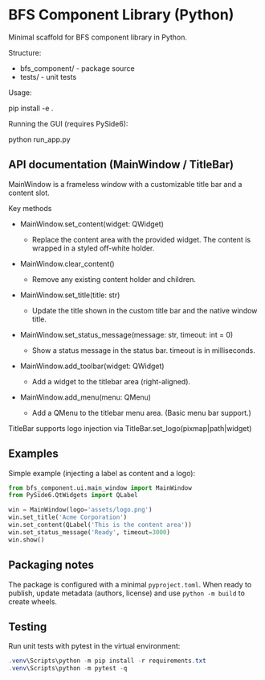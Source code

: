 # BFS Component Library (Python)


Minimal scaffold for BFS component library in Python.

Structure:

- bfs_component/ - package source
- tests/ - unit tests

Usage:

pip install -e .

Running the GUI (requires PySide6):

python run_app.py

API documentation (MainWindow / TitleBar)
-------------------------------------

MainWindow is a frameless window with a customizable title bar and a content slot.

Key methods

- MainWindow.set_content(widget: QWidget)
	- Replace the content area with the provided widget. The content is wrapped in a styled off-white holder.

- MainWindow.clear_content()
	- Remove any existing content holder and children.

- MainWindow.set_title(title: str)
	- Update the title shown in the custom title bar and the native window title.

- MainWindow.set_status_message(message: str, timeout: int = 0)
	- Show a status message in the status bar. timeout is in milliseconds.

- MainWindow.add_toolbar(widget: QWidget)
	- Add a widget to the titlebar area (right-aligned).

- MainWindow.add_menu(menu: QMenu)
	- Add a QMenu to the titlebar menu area. (Basic menu bar support.)

TitleBar supports logo injection via TitleBar.set_logo(pixmap|path|widget)

Examples
--------

Simple example (injecting a label as content and a logo):

```python
from bfs_component.ui.main_window import MainWindow
from PySide6.QtWidgets import QLabel

win = MainWindow(logo='assets/logo.png')
win.set_title('Acme Corporation')
win.set_content(QLabel('This is the content area'))
win.set_status_message('Ready', timeout=3000)
win.show()
```

Packaging notes
---------------

The package is configured with a minimal `pyproject.toml`. When ready to publish, update metadata (authors, license) and use `python -m build` to create wheels.

Testing
-------

Run unit tests with pytest in the virtual environment:

```powershell
.venv\Scripts\python -m pip install -r requirements.txt
.venv\Scripts\python -m pytest -q
```


